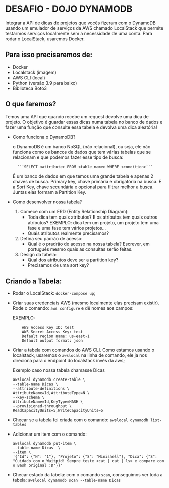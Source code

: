 # DESAFIO - DOJO DYNAMODB

Integrar a API de dicas de projetos que vocês fizeram com o DynamoDB usando um emulador
de serviços da AWS chamado LocalStack que permite testarmos serviços localmente sem a 
necessidade de uma conta. Para rodar o LocalStack, usaremos Docker.

## Para isso precisaremos de:
- Docker
- Localstack (imagem)
- AWS CLI (local)
- Python (versão 3.9 para baixo)
- Biblioteca Boto3

## O que faremos?

Temos uma API que quando recebe um request devolve uma dica de projeto. O objetivo é guardar essas
dicas numa tabela no banco de dados e fazer uma função que consulte essa tabela e devolva uma dica
aleatória!

- Como funciona o DynamoDB?

	o DynamoDB é um banco NoSQL (não relacional), ou seja, ele não funciona como os bancos de dados
	que tem várias tabelas que se relacionam e que podemos fazer esse tipo de busca:

		```SELECT <attribute> FROM <table_name> WHERE <condition>```

	É um banco de dados em que temos uma grande tabela e apenas 2 chaves de busca. Primary key, chave
	primária e obrigatória na busca. E a Sort Key, chave secundária e opcional para filtrar melhor a busca.
	Juntas elas formam a Partition Key.

- Como desenvolver nossa tabela?
	1. Comece com um ERD (Entity Relationship Diagram):
		- Toda dica tem quais atributos? E os atributos tem quais outros atributos?
			EXEMPLO: dica tem um projeto, um projeto tem uma fase e uma fase tem vários projetos...
		- Quais atributos realmente precisamos?
	2. Defina seu padrão de acesso:
		- Qual é o pradrão de acesso na nossa tabela?
			Escrever, em português mesmo quais as consultas serão feitas.
	3. Design da tabela:
		- Qual dos atributos deve ser a partition key?
		- Precisamos de uma sort key?


## Criando a Tabela:
- Rodar o LocalStack: `docker-compose up`;

- Criar suas credenciais AWS (mesmo localmente elas precisam existir).
	Rode o comando: `aws configure` e dê nomes aos campos:

	EXEMPLO:
	```
		AWS Access Key ID: test 
		AWS Secret Access Key: test
		Default region name: us-east-1
		Default output format: json
	```

- Criar a tabela com comandos do AWS CLI. Como estamos usando o localstack, usaremos o `awslocal` na linha de comando, ele ja nos direciona para o endpoint do localstack invés da aws;

	Exemplo caso nossa tabela chamasse Dicas
	```
	awslocal dynamodb create-table \
	--table-name Dicas \
	--attribute-definitions \
	AttributeName=Id,AttributeType=N \
	--key-schema \
	AttributeName=Id,KeyType=HASH \
	--provisioned-throughput \
	ReadCapacityUnits=5,WriteCapacityUnits=5
	```

- Checar se a tabela foi criada com o comando: `awslocal dynamodb list-tables`

- Adicionar um item com o comando:

	```
	awslocal dynamodb put-item \
	--table-name Dicas  \
	--item \
	'{"Id": {"N": "1"}, "Projeto": {"S": "Minishell"}, "Dica": {"S": "Cuidado com o Waitpid! Sempre teste <cat | cat | ls> e compare com o Bash original :D"}}'
	```

- Checar estado da tabela: com o comando `scan`, conseguimos ver toda a tabela: `awslocal dynamodb scan --table-name Dicas`

